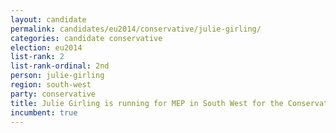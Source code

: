 ```yaml
---
layout: candidate
permalink: candidates/eu2014/conservative/julie-girling/
categories: candidate conservative
election: eu2014
list-rank: 2
list-rank-ordinal: 2nd
person: julie-girling
region: south-west
party: conservative
title: Julie Girling is running for MEP in South West for the Conservative Party
incumbent: true
---
```

